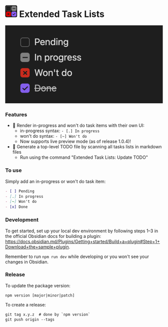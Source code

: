 <h1>
<img src="/static/logo-sm.png" height="38" width="38" />
Extended Task Lists
</h1>

![image](./static/screenshot.png)

### Features
- 🌟 Render in-progress and won't do task items with their own UI:
  - in-progress syntax: `- [.] In progress`
  - won't do syntax: `- [~] Won't do`
  - Now supports live preview mode (as of release 1.0.4)!
- 🌟 Generate a top-level TODO file by scanning all tasks lists in markdown files
  - Run using the command "Extended Task Lists: Update TODO"

### To use

Simply add an in-progress or won't do task item: 

```markdown
- [ ] Pending
- [.] In progress 
- [~] Won't do
- [x] Done
```

### Development

To get started, set up your local dev environment by following steps 1–3 in the official Obsidian docs for building a plugin: https://docs.obsidian.md/Plugins/Getting+started/Build+a+plugin#Step+1+Download+the+sample+plugin.

Remember to run `npm run dev` while developing or you won't see your changes in Obsidian.

### Release

To update the package version:
```shell
npm version [major|minor|patch]
```

To create a release:
```shell
git tag x.y.z  # done by `npm version`
git push origin --tags
```
